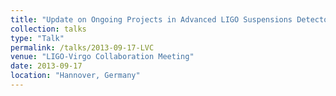 ```yaml
---
title: "Update on Ongoing Projects in Advanced LIGO Suspensions Detector Characterization"
collection: talks
type: "Talk"
permalink: /talks/2013-09-17-LVC
venue: "LIGO-Virgo Collaboration Meeting"
date: 2013-09-17
location: "Hannover, Germany"
---
```

